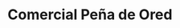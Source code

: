 ---
title: "Comercial Peña de Ored"
url: /san-pedro-sula/comercial-pena-de-ored/
shop: Allgemein
---